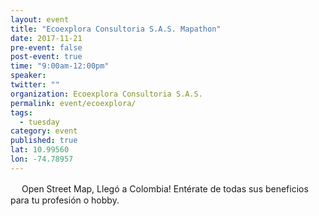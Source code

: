 ```yaml
---
layout: event 
title: "Ecoexplora Consultoria S.A.S. Mapathon"
date: 2017-11-21
pre-event: false
post-event: true
time: "9:00am-12:00pm"
speaker:
twitter: ""
organization: Ecoexplora Consultoria S.A.S.
permalink: event/ecoexplora/
tags:
  - tuesday 
category: event
published: true
lat: 10.99560
lon: -74.78957
---
```

　
Open Street Map, Llegó a Colombia! Entérate de todas sus beneficios para tu profesión o hobby.
